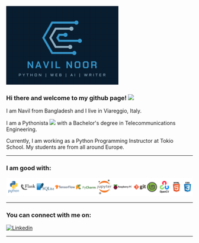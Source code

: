<img src="/sm-banner.PNG" alt="banner" />
<img src="https://komarev.com/ghpvc/?username=navil-noor&style=flat-square&color=blue" alt=""/>
<!-- remove comment for below after pull requests, contribution and stars -->
<!-- <img src=https://github-readme-stats.vercel.app/api?username=navil-noor&show_icons=true&theme=tokyonight /> -->
<!-- themes = dark, radical, merko, gruvbox, tokyonight, onedark, cobalt, synthwave, highcontrast, dracula -->


### Hi there and welcome to my github page! <img src="https://media.giphy.com/media/hvRJCLFzcasrR4ia7z/giphy.gif" width="40px"/>

I am Navil from Bangladesh and I live in Viareggio, Italy.

I am a Pythonista <img src="https://media.giphy.com/media/KAq5w47R9rmTuvWOWa/giphy.gif" width="25"> with a Bachelor's degree in Telecommunications Engineering.

Currently, I am working as a Python Programming Instructor at Tokio School. My students are from all around Europe.

---

### I am good with:

<p>
  <img src="https://github.com/navil-noor/navil-noor/blob/main/good_at.PNG" title="tech_list"/>
</p>

---

### You can connect with me on:

<a href="https://www.linkedin.com/in/navilnoor/">
  <img alt="Linkedin" src="https://img.shields.io/badge/Navil Noor-0077B5?logo=linkedin&logoColor=white&style=for-the-badge" />
</a>

---

<img src="https://github-readme-stats.vercel.app/api/top-langs/?username=navil-noor&layout=compact" alt=""/>
